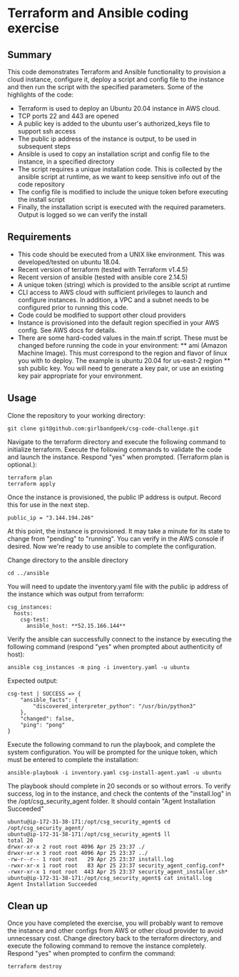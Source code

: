 # Terraform and Ansible coding exercise

## Summary
This code demonstrates Terraform and Ansible functionality to provision a cloud instance,
configure it, deploy a script and config file to the instance and then run the script with
the specified parameters. Some of the highlights of the code:

* Terraform is used to deploy an Ubuntu 20.04 instance in AWS cloud.
* TCP ports 22 and 443 are opened
* A public key is added to the ubuntu user's authorized_keys file to support ssh access
* The public ip address of the instance is output, to be used in subsequent steps
* Ansible is used to copy an installation script and config file to the instance, in a specified directory
* The script requires a unique installation code. This is collected by the ansible script at runtime, as we want to keep sensitive info out of the code repository
* The config file is modified to include the unique token before executing the install script
* Finally, the installation script is executed with the required parameters. Output is logged so we can verify the install

## Requirements
* This code should be executed from a UNIX like environment. This was developed/tested on ubuntu 18.04.
* Recent version of terraform (tested with Terraform v1.4.5)
* Recent version of ansible (tested with ansible core 2.14.5)
* A unique token (string) which is provided to the ansible script at runtime
* CLI access to AWS cloud with sufficient privileges to launch and configure instances. In addition, a VPC and a subnet needs to be configured prior to running this code.
* Code could be modified to support other cloud providers
* Instance is provisioned into the default region specified in your AWS config. See AWS docs for details.
* There are some hard-coded values in the main.tf script. These must be changed before running the code in your environment:
** ami (Amazon Machine Image). This must correspond to the region and flavor of linux you with to deploy. The example is ubuntu 20.04 for us-east-2 region
** ssh public key. You will need to generate a key pair, or use an existing key pair appropriate for your environment.

## Usage
Clone the repository to your working directory:

`git clone git@github.com:girlbandgeek/csg-code-challenge.git`

Navigate to the terraform directory and execute the following command to initialize terraform. Execute the following commands to validate the code and launch the instance. Respond "yes" when prompted. (Terraform plan is optional.):

```
terraform plan
terraform apply
```

Once the instance is provisioned, the public IP address is output. Record this for use in the next step.

`public_ip = "3.144.194.246"`

At this point, the instance is provisioned. It may take a minute for its state to change from "pending" to "running". You can verify in the AWS console if desired. Now we're ready to use ansible to complete the configuration.

Change directory to the ansible directory

`cd ../ansible`

You will need to update the inventory.yaml file with the public ip address of the instance which was output from terraform:

```
csg_instances:
  hosts:
    csg-test:
      ansible_host: **52.15.166.144**
```

Verify the ansible can successfully connect to the instance by executing the following command (respond "yes" when prompted about authenticity of host):

`ansible csg_instances -m ping -i inventory.yaml -u ubuntu`

Expected output:
```
csg-test | SUCCESS => {
    "ansible_facts": {
        "discovered_interpreter_python": "/usr/bin/python3"
    },
    "changed": false,
    "ping": "pong"
}
```

Execute the following command to run the playbook, and complete the system configuration. You will be prompted for the unique token, which must be entered to complete the installation:

`ansible-playbook -i inventory.yaml csg-install-agent.yaml -u ubuntu`

The playbook should complete in 20 seconds or so without errors. To verify success, log in to the instance, and check the contents of the "install.log" in the /opt/csg_security_agent folder. It should contain "Agent Installation Succeeded"

```
ubuntu@ip-172-31-38-171:/opt/csg_security_agent$ cd /opt/csg_security_agent/
ubuntu@ip-172-31-38-171:/opt/csg_security_agent$ ll
total 20
drwxr-xr-x 2 root root 4096 Apr 25 23:37 ./
drwxr-xr-x 3 root root 4096 Apr 25 23:37 ../
-rw-r--r-- 1 root root   29 Apr 25 23:37 install.log
-rwxr-xr-x 1 root root   83 Apr 25 23:37 security_agent_config.conf*
-rwxr-xr-x 1 root root  443 Apr 25 23:37 security_agent_installer.sh*
ubuntu@ip-172-31-38-171:/opt/csg_security_agent$ cat install.log 
Agent Installation Succeeded
```

## Clean up
Once you have completed the exercise, you will probably want to remove the instance and other configs from AWS or other cloud provider to avoid unnecessary cost. Change directory back to the terraform directory, and execute the following command to remove the instance completely. Respond "yes" when prompted to confirm the command:

`terraform destroy`
